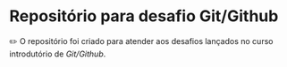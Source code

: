 # Repositório para desafio Git/Github



:pencil2: O repositório foi criado para atender aos desafios lançados no curso introdutório de _Git/Github_.

